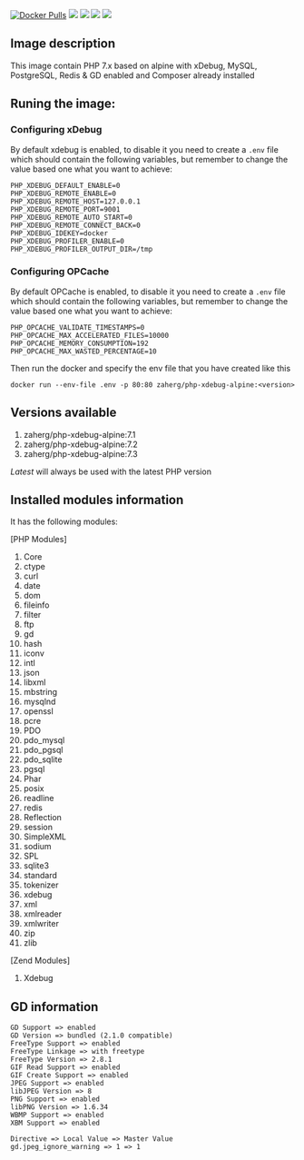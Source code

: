 [![Docker Pulls](https://img.shields.io/docker/pulls/zaherg/php-xdebug-alpine.svg)](https://hub.docker.com/r/zaherg/php-xdebug-alpine/) [![](https://images.microbadger.com/badges/image/zaherg/php-xdebug-alpine.svg)](https://microbadger.com/images/zaherg/php-xdebug-alpine "Get your own image badge on microbadger.com") [![](https://images.microbadger.com/badges/version/zaherg/php-xdebug-alpine.svg)](https://microbadger.com/images/zaherg/php-xdebug-alpine "Get your own version badge on microbadger.com") [![](https://images.microbadger.com/badges/commit/zaherg/php-xdebug-alpine.svg)](https://microbadger.com/images/zaherg/php-xdebug-alpine "Get your own commit badge on microbadger.com")  [![](https://img.shields.io/github/last-commit/linuxjuggler/php-xdebug-alpine.svg)](https://github.com/linuxjuggler/php-xdebug-alpine)


## Image description

This image contain PHP 7.x based on alpine with xDebug, MySQL, PostgreSQL, Redis & GD enabled and Composer already installed

## Runing the image:

### Configuring xDebug
By default xdebug is enabled, to disable it you need to create a `.env` file which should contain the following variables, but remember to change the value based one what you want to achieve:

```
PHP_XDEBUG_DEFAULT_ENABLE=0
PHP_XDEBUG_REMOTE_ENABLE=0
PHP_XDEBUG_REMOTE_HOST=127.0.0.1
PHP_XDEBUG_REMOTE_PORT=9001
PHP_XDEBUG_REMOTE_AUTO_START=0
PHP_XDEBUG_REMOTE_CONNECT_BACK=0
PHP_XDEBUG_IDEKEY=docker
PHP_XDEBUG_PROFILER_ENABLE=0
PHP_XDEBUG_PROFILER_OUTPUT_DIR=/tmp
```

### Configuring OPCache

By default OPCache is enabled, to disable it you need to create a `.env` file which should contain the following variables, but remember to change the value based one what you want to achieve:

```
PHP_OPCACHE_VALIDATE_TIMESTAMPS=0
PHP_OPCACHE_MAX_ACCELERATED_FILES=10000
PHP_OPCACHE_MEMORY_CONSUMPTION=192
PHP_OPCACHE_MAX_WASTED_PERCENTAGE=10
```

Then run the docker and specify the env file that you have created like this

```
docker run --env-file .env -p 80:80 zaherg/php-xdebug-alpine:<version>
```

## Versions available

1. zaherg/php-xdebug-alpine:7.1
1. zaherg/php-xdebug-alpine:7.2
1. zaherg/php-xdebug-alpine:7.3

*Latest* will always be used with the latest PHP version

## Installed modules information

It has the following modules:

[PHP Modules]

1. Core 
1. ctype  
1. curl 
1. date 
1. dom  
1. fileinfo 
1. filter 
1. ftp  
1. gd 
1. hash 
1. iconv  
1. intl 
1. json 
1. libxml 
1. mbstring 
1. mysqlnd  
1. openssl   
1. pcre 
1. PDO  
1. pdo_mysql  
1. pdo_pgsql  
1. pdo_sqlite 
1. pgsql 
1. Phar 
1. posix  
1. readline 
1. redis  
1. Reflection 
1. session  
1. SimpleXML  
1. sodium
1. SPL
1. sqlite3  
1. standard 
1. tokenizer  
1. xdebug 
1. xml  
1. xmlreader  
1. xmlwriter  
1. zip  
1. zlib 

[Zend Modules]

1. Xdebug

## GD information

```
GD Support => enabled
GD Version => bundled (2.1.0 compatible)
FreeType Support => enabled
FreeType Linkage => with freetype
FreeType Version => 2.8.1
GIF Read Support => enabled
GIF Create Support => enabled
JPEG Support => enabled
libJPEG Version => 8
PNG Support => enabled
libPNG Version => 1.6.34
WBMP Support => enabled
XBM Support => enabled

Directive => Local Value => Master Value
gd.jpeg_ignore_warning => 1 => 1
```
